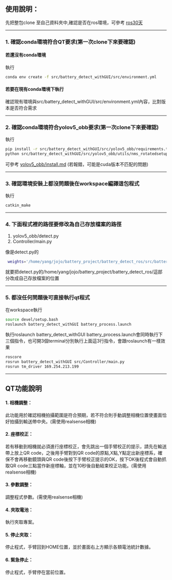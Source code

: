 ## 使用說明：
先把整包clone 至自己資料夾中,確認是否在ros環境，可參考 [ros30天](https://ithelp.ithome.com.tw/users/20112348/ironman/1965)

---

###  1. 確認conda環境符合QT要求(第一次clone下來要確認)

#### 若還沒有conda環境

執行
```bash
conda env create -f src/battery_detect_withGUI/src/environment.yml
```
#### 若要在現有conda環境下執行

確認現有環境與src/battery_detect_withGUI/src/environment.yml內容，比對版本是否符合需求


---

###  2. 確認conda環境符合yolov5_obb要求(第一次clone下來要確認)

執行
```bash
pip install -r src/battery_detect_withGUI/src/yolov5_obb/requirements.txt
python src/battery_detect_withGUI/src/yolov5_obb/utils/nms_rotatedsetup.py develop
```
可參考 [yolov5_obb/install.md](https://github.com/hukaixuan19970627/yolov5_obb/blob/master/docs/install.md)
(若報錯，可能是cuda版本不匹配的問題)

---

###  3. 確認環境安裝上都沒問題後在workspace編譯這包程式

執行
```bash
catkin_make
```
---

### 4. 下面程式裡的路徑要修改為自己存放檔案的路徑

1. yolov5_obb/detect.py
2. Controller/main.py

像是detect.py的
```bash
 weights='/home/yang/jojo/battery_project/battery_detect_ros/src/battery_detect_withGUI/src/yolov5_obb/runs/train/shape0305/weights/best.pt'
```
就要把detect.py的/home/yang/jojo/battery_project/battery_detect_ros/這部分改成自己存放檔案的位置

---
###  5. 都沒任何問題後可直接執行qt程式

在workspace執行
```bash
source devel/setup.bash
roslaunch battery_detect_withGUI battery_process.launch
```


執行roslaunch battery_detect_withGUI battery_process.launch會同時執行下三個指令，也可開3個terminal分別執行上面這3行指令，會跟roslaunch有一樣效果

```bash
roscore
rosrun battery_detect_withGUI src/Controller/main.py
rosrun tm_driver 169.254.213.199
```
 
---
## QT功能說明
#### 1. 相機調整：
此功能用於確認相機拍攝範圍是符合預期，若不符合則手動調整相機位置使畫面恰好拍攝到輸送帶中央。(需使用realsense相機)
#### 2. 座標校正：
若有移動到相機就必須進行座標校正，會先跳出一個手臂校正的提示，請先在輸送帶上放上QR code，之後用手臂對到QR code的原點,X點,Y點定出新座標系，確保不會再移動鏡頭與QR code後按下手臂校正提示的OK，按下OK後程式會自動抓取QR code三點當作新座標軸，並在10秒後自動結束校正功能。(需使用realsense相機)
#### 3. 參數調整：
調整程式參數。(需使用realsense相機)
#### 4. 夾取電池：
執行夾取專案。
#### 5. 停止夾取：
停止程式，手臂回到HOME位置，並於畫面右上方顯示各類電池統計數據。
#### 6. 緊急停止：
停止程式，手臂停在當前位置。